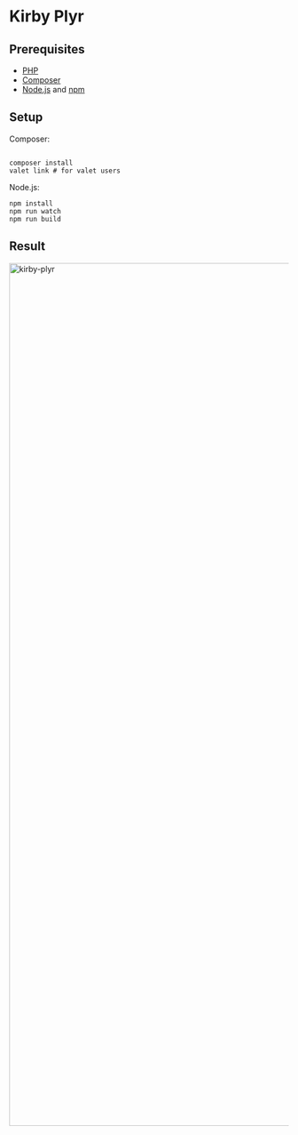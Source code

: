 # Kirby Plyr

## Prerequisites

- [PHP](https://www.php.net)
- [Composer](https://getcomposer.org)
- [Node.js](https://nodejs.org/) and [npm](https://www.npmjs.com/)

## Setup

Composer:
```shell

composer install
valet link # for valet users
```
Node.js:
```
npm install
npm run watch
npm run build
```

## Result

<img width="1552" alt="kirby-plyr" src="https://user-images.githubusercontent.com/53351370/122305771-0679bd00-cf10-11eb-963d-fb9bc6a59047.png">
